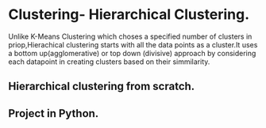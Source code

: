 # Clustering- Hierarchical Clustering.

Unlike K-Means Clustering which choses a specified number of clusters in priop,Hierachical clustering starts with all the data points as a cluster.It uses a bottom up(agglomerative) or top down (divisive) approach by considering each datapoint in creating clusters based on their simmilarity.

## Hierarchical clustering from scratch.

## Project in Python.
